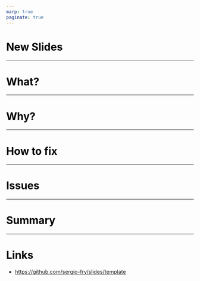 ```yaml
---
marp: true
paginate: true
---
```

<style>
  img {
    display: block;
  }

  h1, p, ul li { color: black; }
  pre { border: 0px; background: white; }

  footer, header { color: #bbb; font-size: 1em }
</style>

<!-- _paginate: skip -->

# New Slides

---

# What?

---

# Why?

---

# How to fix

---

# Issues

---

# Summary

---

# Links

* <https://github.com/sergio-fry/slides/template>

